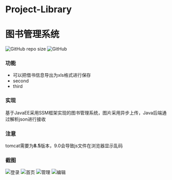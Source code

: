 # Project-Library
# 图书管理系统
![GitHub repo size](https://img.shields.io/github/repo-size/sxzyc/Project-Library)
![GitHub](https://img.shields.io/github/license/sxzyc/Project-Library)

### 功能
- 可以把借书信息导出为xls格式进行保存
- second
- third

### 实现
基于JavaEE采用SSM框架实现的图书管理系统，图片采用异步上传，Java后端通过解析json进行接收

### 注意
tomcat需要为**8.5**版本，9.0会导致js文件在浏览器显示乱码

### 截图
![登录](https://tvax3.sinaimg.cn/large/005RH3Rxly1gi12t4i1qkj31hc0pt1ky.jpg)
![首页](https://tvax3.sinaimg.cn/large/005RH3Rxly1gi12wrj7qoj30qo09w3yt.jpg)
![管理](https://tvax4.sinaimg.cn/large/005RH3Rxly1gi12xa5m5lj30qo0bdab6.jpg)
![编辑](https://tvax3.sinaimg.cn/large/005RH3Rxly1gi12xo3zj8j315a0qfadv.jpg)

